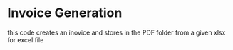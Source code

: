 # Invoice Generation

this code creates an inovice and stores in the PDF folder from a given xlsx for excel file 
